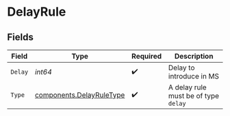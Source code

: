 # DelayRule


## Fields

| Field                                                            | Type                                                             | Required                                                         | Description                                                      |
| ---------------------------------------------------------------- | ---------------------------------------------------------------- | ---------------------------------------------------------------- | ---------------------------------------------------------------- |
| `Delay`                                                          | *int64*                                                          | :heavy_check_mark:                                               | Delay to introduce in MS                                         |
| `Type`                                                           | [components.DelayRuleType](../../models/shared/delayruletype.md) | :heavy_check_mark:                                               | A delay rule must be of type `delay`                             |